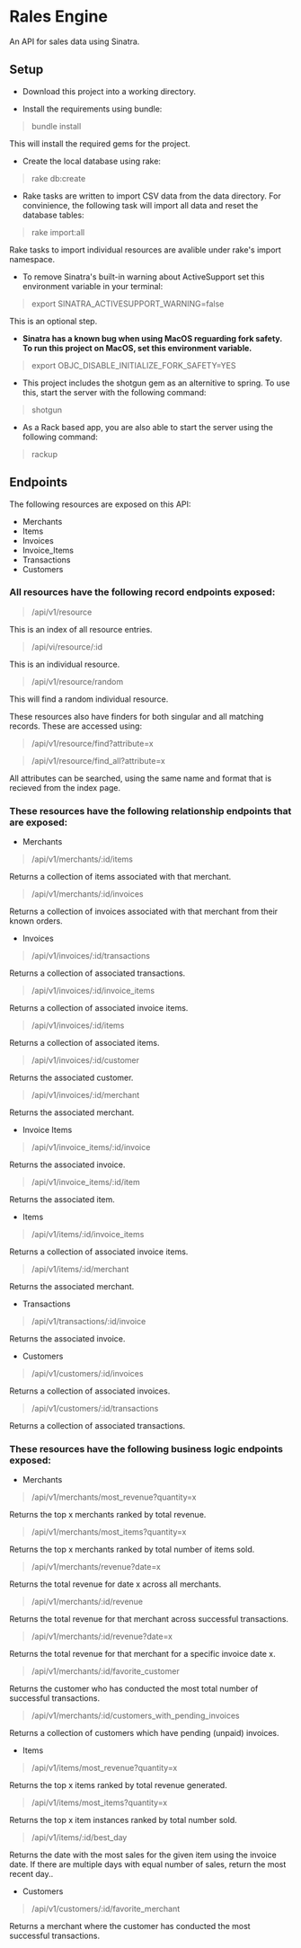 # Rales Engine
An API for sales data using Sinatra.

## Setup

* Download this project into a working directory.

* Install the requirements using bundle:
> bundle install

  This will install the required gems for the project.

* Create the local database using rake:
> rake db:create

* Rake tasks are written to import CSV data from the data directory. For convinience, the following task will import all data and reset the database tables:
> rake import:all

  Rake tasks to import individual resources are avalible under rake's import namespace.

* To remove Sinatra's built-in warning about ActiveSupport set this environment variable in your terminal:
> export SINATRA_ACTIVESUPPORT_WARNING=false

  This is an optional step.

* **Sinatra has a known bug when using MacOS reguarding fork safety. To run this project on MacOS, set this environment variable.**
> export OBJC_DISABLE_INITIALIZE_FORK_SAFETY=YES

* This project includes the shotgun gem as an alternitive to spring. To use this, start the server with the following command:
> shotgun

* As a Rack based app, you are also able to start the server using the following command:
> rackup

## Endpoints

The following resources are exposed on this API:

* Merchants
* Items
* Invoices
* Invoice_Items
* Transactions
* Customers

### All resources have the following record endpoints exposed:
> /api/v1/resource

  This is an index of all resource entries.

> /api/vi/resource/:id

  This is an individual resource.

> /api/v1/resource/random

  This will find a random individual resource.

These resources also have finders for both singular and all matching records. These are accessed using:
> /api/v1/resource/find?attribute=x

> /api/v1/resource/find_all?attribute=x

  All attributes can be searched, using the same name and format that is recieved from the index page.

### These resources have the following relationship endpoints that are exposed:

* Merchants
> /api/v1/merchants/:id/items

  Returns a collection of items associated with that merchant.

> /api/v1/merchants/:id/invoices

  Returns a collection of invoices associated with that merchant from their known orders.

* Invoices

> /api/v1/invoices/:id/transactions

  Returns a collection of associated transactions.
> /api/v1/invoices/:id/invoice_items

  Returns a collection of associated invoice items.
> /api/v1/invoices/:id/items

  Returns a collection of associated items.
> /api/v1/invoices/:id/customer

  Returns the associated customer.
> /api/v1/invoices/:id/merchant

  Returns the associated merchant.

* Invoice Items

> /api/v1/invoice_items/:id/invoice

  Returns the associated invoice.
> /api/v1/invoice_items/:id/item

  Returns the associated item.

* Items

> /api/v1/items/:id/invoice_items

  Returns a collection of associated invoice items.
> /api/v1/items/:id/merchant

  Returns the associated merchant.

* Transactions

> /api/v1/transactions/:id/invoice

  Returns the associated invoice.

* Customers

> /api/v1/customers/:id/invoices

  Returns a collection of associated invoices.
> /api/v1/customers/:id/transactions

  Returns a collection of associated transactions.

### These resources have the following business logic endpoints exposed:

* Merchants

> /api/v1/merchants/most_revenue?quantity=x

  Returns the top x merchants ranked by total revenue.
> /api/v1/merchants/most_items?quantity=x

  Returns the top x merchants ranked by total number of items sold.
> /api/v1/merchants/revenue?date=x

  Returns the total revenue for date x across all merchants.
> /api/v1/merchants/:id/revenue

  Returns the total revenue for that merchant across successful transactions.
> /api/v1/merchants/:id/revenue?date=x

  Returns the total revenue for that merchant for a specific invoice date x.
> /api/v1/merchants/:id/favorite_customer

  Returns the customer who has conducted the most total number of successful transactions.
> /api/v1/merchants/:id/customers_with_pending_invoices

  Returns a collection of customers which have pending (unpaid) invoices.

* Items

> /api/v1/items/most_revenue?quantity=x

  Returns the top x items ranked by total revenue generated.
> /api/v1/items/most_items?quantity=x

  Returns the top x item instances ranked by total number sold.
> /api/v1/items/:id/best_day

  Returns the date with the most sales for the given item using the invoice date. If there are multiple days with equal number of sales, return the most recent day..

* Customers

> /api/v1/customers/:id/favorite_merchant

  Returns a merchant where the customer has conducted the most successful transactions.
